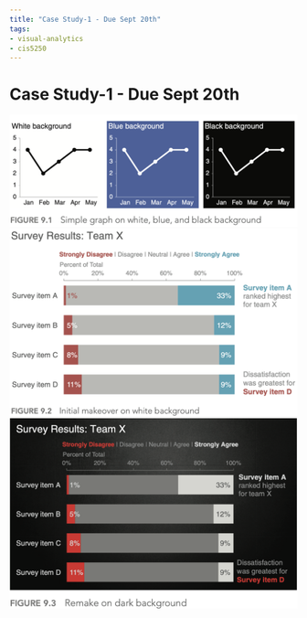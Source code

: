 ```yaml
---
title: "Case Study-1 - Due Sept 20th"
tags:
- visual-analytics
- cis5250 
---
```

# Case Study-1 - Due Sept 20th
![](attachments/Screen%20Shot%202022-09-14%20at%2020.11.25.png)
![](attachments/Pasted%20image%2020220915101927.png)
![](attachments/Pasted%20image%2020220915101950.png)

